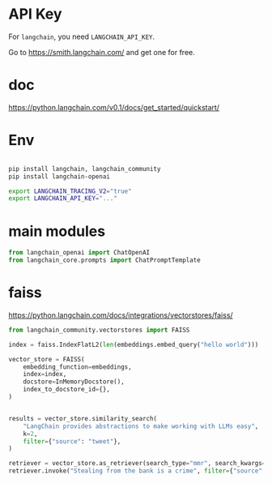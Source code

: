 # API Key
For `langchain`, you need `LANGCHAIN_API_KEY`.

Go to  https://smith.langchain.com/ and get one for free.


# doc
https://python.langchain.com/v0.1/docs/get_started/quickstart/


# Env
```sh

pip install langchain, langchain_community
pip install langchain-openai

export LANGCHAIN_TRACING_V2="true"
export LANGCHAIN_API_KEY="..."

```

# main modules
```py
from langchain_openai import ChatOpenAI
from langchain_core.prompts import ChatPromptTemplate

```


# faiss
https://python.langchain.com/docs/integrations/vectorstores/faiss/

```py
from langchain_community.vectorstores import FAISS

index = faiss.IndexFlatL2(len(embeddings.embed_query("hello world")))

vector_store = FAISS(
    embedding_function=embeddings,
    index=index,
    docstore=InMemoryDocstore(),
    index_to_docstore_id={},
)


results = vector_store.similarity_search(
    "LangChain provides abstractions to make working with LLMs easy",
    k=2,
    filter={"source": "tweet"},
)

retriever = vector_store.as_retriever(search_type="mmr", search_kwargs={"k": 1})
retriever.invoke("Stealing from the bank is a crime", filter={"source": "news"})

```